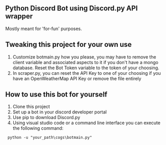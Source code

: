 ## Python Discord Bot using Discord.py API wrapper

Mostly meant for 'for-fun' purposes.

## Tweaking this project for your own use

1. Customize botmain.py how you please, you may have to remove the client variable and associated aspects to it if you don't have a mongo database. Reset the Bot Token variable to the token of your choosing.
2. In scraper.py, you can reset the API Key to one of your choosing if you have an OpenWeatherMap API Key or remove the file entirely

## How to use this bot for yourself
  
1. Clone this project
2. Set up a bot in your discord developer portal
3. Use pip to download Discord.py
4. Using visual studio code or a command line interface you can execute the following command:
```
 python -u "your_path\cogs\botmain.py"
```
